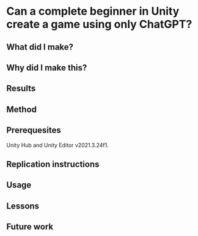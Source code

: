 # Can a complete beginner in Unity create a game using only ChatGPT?

## What did I make?

## Why did I make this?

## Results


## Method


## Prerequesites
Unity Hub and Unity Editor v2021.3.24f1.

## Replication instructions

## Usage


## Lessons

## Future work
